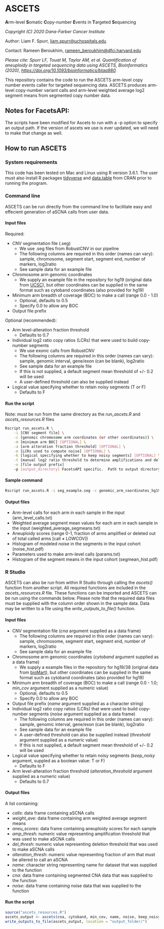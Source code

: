 # ASCETS
**A**rm-level **S**omatic **C**opy-number **E**vents in **T**argeted **S**equencing

_Copyright (C) 2020 Dana-Farber Cancer Institute_

Author: Liam F. Spurr, liam.spurr@uchospitals.edu

Contact: Rameen Beroukhim, rameen_beroukhim@dfci.harvard.edu

_Please cite: Spurr LF, Touat M, Taylor AM, et al. Quantification of aneuploidy in targeted sequencing data using ASCETS, Bioinformatics (2020), https://doi.org/10.1093/bioinformatics/btaa980._

This repository contains the code to run the ASCETS arm-level copy number events caller for targeted sequencing data. ASCETS produces arm-level copy-number variant calls and arm-level weighted average log2 segment means from segmented copy number data.

## Notes for FacetsAPI:
The scripts have been modified for Ascets to run with a -p option to specify an output path.  If the version of ascets we use is ever updated, we will need to make that change as well.

## How to run ASCETS
### System requirements
This code has been tested on Mac and Linux using R version 3.6.1. The user must also install R packages [tidyverse](https://www.tidyverse.org/packages/) and
[data.table](https://github.com/Rdatatable/data.table/wiki/Installation) from CRAN prior to running the program.

### Command line

ASCETS can be run directly from the command line to facilitate easy and effecient generation of aSCNA calls from user data.

#### Input files

Required:
- CNV segmentation file (.seg)
	- We use .seg files from RobustCNV in our pipeline
	- The following columns are required in this order (names can vary): sample, chromosome, segment start, segment end, number of markers, log2ratio
	- See sample data for an example file
- Chromosome arm genomic coordinates
	- We supply an example file in the repository for hg19 (original data from [UCSC](http://hgdownload.cse.ucsc.edu/goldenPath/hg19/database/cytoBand.txt.gz)), but other coordinates can be supplied in the same format such as cytoband coordinates (also provided for hg19)
- Minimum arm breadth of coverage (BOC) to make a call (range 0.0 - 1.0)
	- Optional, defaults to 0.5
	- Specify 0.0 to allow any BOC
- Output file prefix

Optional (recommended):
- Arm level-alteration fraction threshold
	- Defaults to 0.7
- Individual log2 ratio copy ratios (LCRs) that were used to build copy-number segments
	- We use exonic calls from RobustCNV
	- The following columns are required in this order (names can vary): sample, genomic interval, gene/exon (can be blank), log2ratio
	- See sample data for an example file
	- If this is not supplied, a default segment mean threshold of +/- 0.2 will be used
	- A user-defined threshold can also be supplied instead
- Logical value specifying whether to retain noisy segments (T or F)
	- Defaults to F

#### Run the script

Note: must be run from the same directory as the *run_ascets.R* and *ascets_resources.R* files
```bash
Rscript run_ascets.R \
	-i [CNV segment file] \
	-c [genomic chromosome arm coordinates (or other coordinates)] \
	-m [minimum arm BOC] [OPTIONAL] \
	-a [arm alteration fraction threshold] [OPTIONAL] \
	-e [LCRs used to compute noise] [OPTIONAL] \
	-k [logical specifying whether to keep noisy segments] [OPTIONAL] \
	-t [manual log2 ratio threshold to determine amplifications and deletions] [OPTIONAL, will overwrite noise estimate] \
	-o [file output prefix]
	-p [output_directory] FacetsAPI specific.  Path to output directory.
```

#### Sample command
```bash
Rscript run_ascets.R -i seg_example.seg -c genomic_arm_coordinates_hg19.txt -m 0.5 -e lcr_example.txt -k F -a 0.7 -o sample_output
```

#### Output files
- Arm-level calls for each arm in each sample in the input (arm_level_calls.txt)
- Weighted average segment mean values for each arm in each sample in the input (weighted_average_segmeans.txt)
- Aneuploidy scores (range 0-1, fraction of arms amplified or deleted out of total called arms [call ≠ LOWCOV])
- Histogram of modeled noise in the segments in the input cohort (noise_hist.pdf)
- Parameters used to make arm-level calls (params.txt)
- Histogram of the segment means in the input cohort (segmean_hist.pdf)


### R Studio

ASCETS can also be run from within R Studio through calling the *ascets()* function from another script. All required functions are included in the *ascets_resources.R* file. These functions can be imported and ASCETS can be run using the commands below. Please note that the required data files must be supplied with the column order shown in the sample data. Data may be written to a file using the *write_outputs_to_file()* function.

#### Input files

- CNV segmentation file (*cna* argument supplied as a data frame)
	- The following columns are required in this order (names can vary): sample, chromosome, segment start, segment end, number of markers, log2ratio
	- See sample data for an example file
- Chromosome arm genomic coordinates (*cytoband* argument supplied as a data frame)
	- We supply a example files in the repository for hg19/38 (original data from [bioMart](http://grch37.ensembl.org/biomart/martview/69a5479f5796c22ca786f81386e2d5e4)), but other coordinates can be supplied in the same format such as cytoband coordinates (also provided for hg19)
- Minimum arm breadth of coverage (BOC) to make a call (range 0.0 - 1.0; *min_cov* argument supplied as a numeric value) 
	- Optional, defaults to 0.5
	- Specify 0.0 to allow any BOC
- Output file prefix (*name* argument supplied as a character string)
- Individual log2 ratio copy ratios (LCRs) that were used to build copy-number segments (*noise* argument supplied as a data frame)
	- The following columns are required in this order (names can vary): sample, genomic interval, gene/exon (can be blank), log2ratio
	- See sample data for an example file
	- A user-defined threshold can also be supplied instead (*threshold* argument supplied as a numeric value)
	- If this is not supplied, a default segment mean threshold of +/- 0.2 will be used
- Logical value specifying whether to retain noisy segments (*keep_noisy* argument, suppled as a boolean value: T or F)
	- Defaults to F
- Arm level-alteration fraction threshold (*alteration_threshold* argument supplied as a numeric value)
	- Defaults to 0.7

#### Output files

A list containing:
- *calls*: data frame containing aSCNA calls
- *weight_ave*: data frame containing arm weighted average segment means
- *aneu_scores*: data frame containing aneuploidy scores for each sample
- *amp_thresh*: numeric value representing amplification threshold that was used to make aSCNA calls
- *del_thresh*: numeric value representing deletion threshold that was used to make aSCNA calls
- *alteration_thresh*: numeric value representing fraction of arm that must be altered to call an aSCNA
- *name*: character string representing name for dataset that was supplied to the function
- *cna*: data frame containing segmented CNA data that was supplied to the function
- *noise*: data frame containing noise data that was supplied to the function

#### Run the script

```r
source("ascets_resources.R")
ascets_output <- ascets(cna, cytoband, min_cov, name, noise, keep_noisy, threshold, alteration_threshold)
write_outputs_to_file(ascets_output, location = "output_folder/")
```
